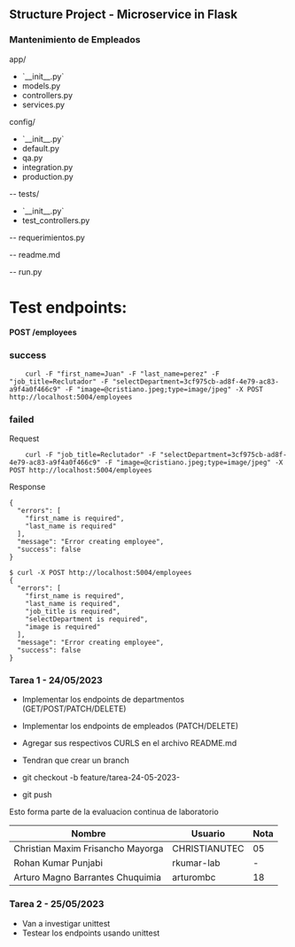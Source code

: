 ## Structure Project - Microservice in Flask

### Mantenimiento de Empleados

app/

<ul>
    <li>`__init__.py`</li>
    <li>models.py</li>
    <li>controllers.py</li>
    <li>services.py</li>
</ul>
config/
<ul>
    <li>`__init__.py`</li>
    <li>default.py</li>
    <li>qa.py</li>
    <li>integration.py</li>
    <li>production.py</li>
</ul>

-- tests/

<ul>
    <li>`__init__.py`</li>
    <li>test_controllers.py</li>
</ul>

-- requerimientos.py

-- readme.md

-- run.py

# Test endpoints:

#### POST /employees

### success

```
    curl -F "first_name=Juan" -F "last_name=perez" -F "job_title=Reclutador" -F "selectDepartment=3cf975cb-ad8f-4e79-ac83-a9f4a0f466c9" -F "image=@cristiano.jpeg;type=image/jpeg" -X POST http://localhost:5004/employees
```

### failed

Request

```
    curl -F "job_title=Reclutador" -F "selectDepartment=3cf975cb-ad8f-4e79-ac83-a9f4a0f466c9" -F "image=@cristiano.jpeg;type=image/jpeg" -X POST http://localhost:5004/employees
```

Response

```
{
  "errors": [
    "first_name is required",
    "last_name is required"
  ],
  "message": "Error creating employee",
  "success": false
}
```

```
$ curl -X POST http://localhost:5004/employees
{
  "errors": [
    "first_name is required",
    "last_name is required",
    "job_title is required",
    "selectDepartment is required",
    "image is required"
  ],
  "message": "Error creating employee",
  "success": false
}
```

### Tarea 1 - 24/05/2023

- Implementar los endpoints de departmentos (GET/POST/PATCH/DELETE)

- Implementar los endpoints de empleados (PATCH/DELETE)
- Agregar sus respectivos CURLS en el archivo README.md
- Tendran que crear un branch
- git checkout -b feature/tarea-24-05-2023-<username>
- git push

Esto forma parte de la evaluacion continua de laboratorio

| Nombre                            | Usuario       | Nota |
| --------------------------------- | ------------- | ---- |
| Christian Maxim Frisancho Mayorga | CHRISTIANUTEC | 05   |
| Rohan Kumar Punjabi               | rkumar-lab    | -    |
| Arturo Magno Barrantes Chuquimia  | arturombc     | 18   |

### Tarea 2 - 25/05/2023

- Van a investigar unittest
- Testear los endpoints usando unittest
